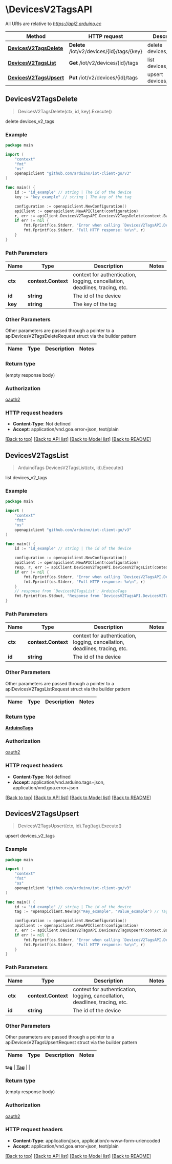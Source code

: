 # \DevicesV2TagsAPI

All URIs are relative to *https://api2.arduino.cc*

Method | HTTP request | Description
------------- | ------------- | -------------
[**DevicesV2TagsDelete**](DevicesV2TagsAPI.md#DevicesV2TagsDelete) | **Delete** /iot/v2/devices/{id}/tags/{key} | delete devices_v2_tags
[**DevicesV2TagsList**](DevicesV2TagsAPI.md#DevicesV2TagsList) | **Get** /iot/v2/devices/{id}/tags | list devices_v2_tags
[**DevicesV2TagsUpsert**](DevicesV2TagsAPI.md#DevicesV2TagsUpsert) | **Put** /iot/v2/devices/{id}/tags | upsert devices_v2_tags



## DevicesV2TagsDelete

> DevicesV2TagsDelete(ctx, id, key).Execute()

delete devices_v2_tags



### Example

```go
package main

import (
	"context"
	"fmt"
	"os"
	openapiclient "github.com/arduino/iot-client-go/v3"
)

func main() {
	id := "id_example" // string | The id of the device
	key := "key_example" // string | The key of the tag

	configuration := openapiclient.NewConfiguration()
	apiClient := openapiclient.NewAPIClient(configuration)
	r, err := apiClient.DevicesV2TagsAPI.DevicesV2TagsDelete(context.Background(), id, key).Execute()
	if err != nil {
		fmt.Fprintf(os.Stderr, "Error when calling `DevicesV2TagsAPI.DevicesV2TagsDelete``: %v\n", err)
		fmt.Fprintf(os.Stderr, "Full HTTP response: %v\n", r)
	}
}
```

### Path Parameters


Name | Type | Description  | Notes
------------- | ------------- | ------------- | -------------
**ctx** | **context.Context** | context for authentication, logging, cancellation, deadlines, tracing, etc.
**id** | **string** | The id of the device | 
**key** | **string** | The key of the tag | 

### Other Parameters

Other parameters are passed through a pointer to a apiDevicesV2TagsDeleteRequest struct via the builder pattern


Name | Type | Description  | Notes
------------- | ------------- | ------------- | -------------



### Return type

 (empty response body)

### Authorization

[oauth2](../README.md#oauth2)

### HTTP request headers

- **Content-Type**: Not defined
- **Accept**: application/vnd.goa.error+json, text/plain

[[Back to top]](#) [[Back to API list]](../README.md#documentation-for-api-endpoints)
[[Back to Model list]](../README.md#documentation-for-models)
[[Back to README]](../README.md)


## DevicesV2TagsList

> ArduinoTags DevicesV2TagsList(ctx, id).Execute()

list devices_v2_tags



### Example

```go
package main

import (
	"context"
	"fmt"
	"os"
	openapiclient "github.com/arduino/iot-client-go/v3"
)

func main() {
	id := "id_example" // string | The id of the device

	configuration := openapiclient.NewConfiguration()
	apiClient := openapiclient.NewAPIClient(configuration)
	resp, r, err := apiClient.DevicesV2TagsAPI.DevicesV2TagsList(context.Background(), id).Execute()
	if err != nil {
		fmt.Fprintf(os.Stderr, "Error when calling `DevicesV2TagsAPI.DevicesV2TagsList``: %v\n", err)
		fmt.Fprintf(os.Stderr, "Full HTTP response: %v\n", r)
	}
	// response from `DevicesV2TagsList`: ArduinoTags
	fmt.Fprintf(os.Stdout, "Response from `DevicesV2TagsAPI.DevicesV2TagsList`: %v\n", resp)
}
```

### Path Parameters


Name | Type | Description  | Notes
------------- | ------------- | ------------- | -------------
**ctx** | **context.Context** | context for authentication, logging, cancellation, deadlines, tracing, etc.
**id** | **string** | The id of the device | 

### Other Parameters

Other parameters are passed through a pointer to a apiDevicesV2TagsListRequest struct via the builder pattern


Name | Type | Description  | Notes
------------- | ------------- | ------------- | -------------


### Return type

[**ArduinoTags**](ArduinoTags.md)

### Authorization

[oauth2](../README.md#oauth2)

### HTTP request headers

- **Content-Type**: Not defined
- **Accept**: application/vnd.arduino.tags+json, application/vnd.goa.error+json

[[Back to top]](#) [[Back to API list]](../README.md#documentation-for-api-endpoints)
[[Back to Model list]](../README.md#documentation-for-models)
[[Back to README]](../README.md)


## DevicesV2TagsUpsert

> DevicesV2TagsUpsert(ctx, id).Tag(tag).Execute()

upsert devices_v2_tags



### Example

```go
package main

import (
	"context"
	"fmt"
	"os"
	openapiclient "github.com/arduino/iot-client-go/v3"
)

func main() {
	id := "id_example" // string | The id of the device
	tag := *openapiclient.NewTag("Key_example", "Value_example") // Tag | 

	configuration := openapiclient.NewConfiguration()
	apiClient := openapiclient.NewAPIClient(configuration)
	r, err := apiClient.DevicesV2TagsAPI.DevicesV2TagsUpsert(context.Background(), id).Tag(tag).Execute()
	if err != nil {
		fmt.Fprintf(os.Stderr, "Error when calling `DevicesV2TagsAPI.DevicesV2TagsUpsert``: %v\n", err)
		fmt.Fprintf(os.Stderr, "Full HTTP response: %v\n", r)
	}
}
```

### Path Parameters


Name | Type | Description  | Notes
------------- | ------------- | ------------- | -------------
**ctx** | **context.Context** | context for authentication, logging, cancellation, deadlines, tracing, etc.
**id** | **string** | The id of the device | 

### Other Parameters

Other parameters are passed through a pointer to a apiDevicesV2TagsUpsertRequest struct via the builder pattern


Name | Type | Description  | Notes
------------- | ------------- | ------------- | -------------

 **tag** | [**Tag**](Tag.md) |  | 

### Return type

 (empty response body)

### Authorization

[oauth2](../README.md#oauth2)

### HTTP request headers

- **Content-Type**: application/json, application/x-www-form-urlencoded
- **Accept**: application/vnd.goa.error+json, text/plain

[[Back to top]](#) [[Back to API list]](../README.md#documentation-for-api-endpoints)
[[Back to Model list]](../README.md#documentation-for-models)
[[Back to README]](../README.md)

